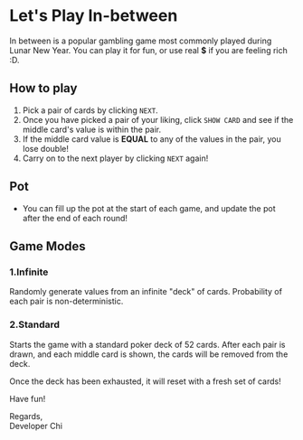 # Let's Play In-between

In between is a popular gambling game most commonly played during Lunar New Year. You can play it for fun, or use real **$** if you are feeling rich :D.

## How to play
1. Pick a pair of cards by clicking `NEXT`.
2. Once you have picked a pair of your liking, click `SHOW CARD` and see if the middle card's value is within the pair.
3. If the middle card value is **EQUAL** to any of the values in the pair, you lose double!
4. Carry on to the next player by clicking `NEXT` again!

## Pot
- You can fill up the pot at the start of each game, and update the pot after the end of each round!

## Game Modes
### 1.Infinite
Randomly generate values from an infinite "deck" of cards. Probability of each pair is non-deterministic.
### 2.Standard
Starts the game with a standard poker deck of 52 cards. After each pair is drawn, and each middle card is shown, the cards will be removed from the deck.

Once the deck has been exhausted, it will reset with a fresh set of cards!

Have fun!

Regards,
<br>
Developer Chi
